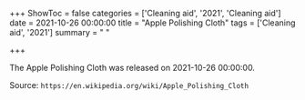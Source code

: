 +++
ShowToc = false
categories = ['Cleaning aid', '2021', 'Cleaning aid']
date = 2021-10-26 00:00:00
title = "Apple Polishing Cloth"
tags = ['Cleaning aid', '2021']
summary = " "

+++

The Apple Polishing Cloth was released on 2021-10-26 00:00:00.

Source: `https://en.wikipedia.org/wiki/Apple_Polishing_Cloth`
